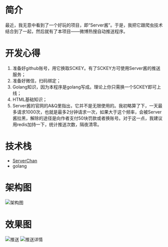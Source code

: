 # 简介
最近，我无意中看到了一个好玩的项目，即“Server酱”。于是，我把它跟爬虫技术结合到了一起，然后就有了本项目——微博热搜自动推送程序。

# 开发心得
1. 准备好github账号，用它换取SCKEY。有了SCKEY方可使用Server酱的推送服务；
2. 准备好微信，扫码绑定；
3. Golang知识，因为本程序是golang写成。理论上你只需换一个SCKEY即可上线；
4. HTML基础知识；
5. Server酱的官网的A&Q里指出，它并不是无限使用的。我初略算了下，一天最多请求1000次，也就是最多2分钟请求一次，如果大于这个频率，会被Server酱拉黑，解除的途径是向作者支付50块罚款或者换账号。对于这一点，我建议用redis加持一下，统计推送次数，隔夜清零。

# 技术栈
- [ServerChan](http://sc.ftqq.com/3.version)
- golang

# 架构图
![架构图](https://github.com/[wltos]/[project]/blob/[feature/WeiBoTop]/20200502_01.jpg?raw=true)

# 效果图
![推送](https://github.com/[wltos]/[project]/blob/[feature/WeiBoTop]/20200502_02.jpg?raw=true)
![推送详情](https://github.com/[wltos]/[project]/blob/[feature/WeiBoTop]/20200502_03.jpg?raw=true)
